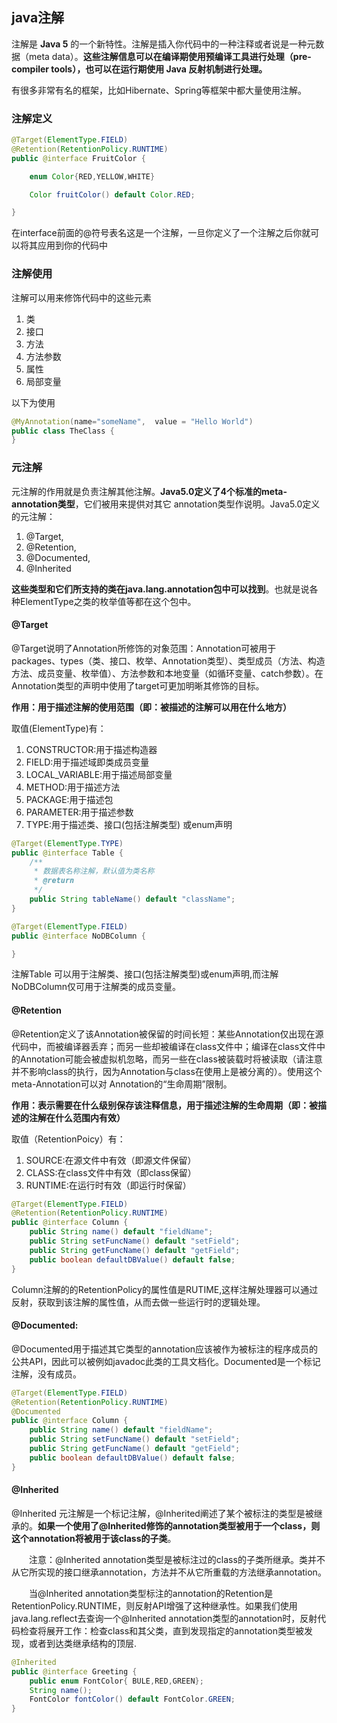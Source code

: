 ## java注解
注解是 **Java 5** 的一个新特性。注解是插入你代码中的一种注释或者说是一种元数据（meta data）。**这些注解信息可以在编译期使用预编译工具进行处理（pre-compiler tools），也可以在运行期使用 Java 反射机制进行处理。**

有很多非常有名的框架，比如Hibernate、Spring等框架中都大量使用注解。

### 注解定义

``` java
@Target(ElementType.FIELD)
@Retention(RetentionPolicy.RUNTIME)
public @interface FruitColor {

    enum Color{RED,YELLOW,WHITE}

    Color fruitColor() default Color.RED;

}
```

在interface前面的@符号表名这是一个注解，一旦你定义了一个注解之后你就可以将其应用到你的代码中

### 注解使用
注解可以用来修饰代码中的这些元素

1. 类
2. 接口
3. 方法
4. 方法参数
5. 属性
6. 局部变量

以下为使用
``` java
@MyAnnotation(name="someName",  value = "Hello World")
public class TheClass {
}

```

### 元注解
元注解的作用就是负责注解其他注解。**Java5.0定义了4个标准的meta-annotation类型**，它们被用来提供对其它 annotation类型作说明。Java5.0定义的元注解：

1. \@Target,
2. \@Retention,
3. \@Documented,
4. \@Inherited


**这些类型和它们所支持的类在java.lang.annotation包中可以找到**。也就是说各种ElementType之类的枚举值等都在这个包中。



#### \@Target
\@Target说明了Annotation所修饰的对象范围：Annotation可被用于 packages、types（类、接口、枚举、Annotation类型）、类型成员（方法、构造方法、成员变量、枚举值）、方法参数和本地变量（如循环变量、catch参数）。在Annotation类型的声明中使用了target可更加明晰其修饰的目标。

**作用：用于描述注解的使用范围（即：被描述的注解可以用在什么地方）**

取值(ElementType)有：

1. CONSTRUCTOR:用于描述构造器
2. FIELD:用于描述域即类成员变量
3. LOCAL_VARIABLE:用于描述局部变量
4. METHOD:用于描述方法
5. PACKAGE:用于描述包
6. PARAMETER:用于描述参数
7. TYPE:用于描述类、接口(包括注解类型) 或enum声明

``` java
@Target(ElementType.TYPE)
public @interface Table {
    /**
     * 数据表名称注解，默认值为类名称
     * @return
     */
    public String tableName() default "className";
}

@Target(ElementType.FIELD)
public @interface NoDBColumn {

}
```

注解Table 可以用于注解类、接口(包括注解类型)或enum声明,而注解NoDBColumn仅可用于注解类的成员变量。

#### \@Retention
\@Retention定义了该Annotation被保留的时间长短：某些Annotation仅出现在源代码中，而被编译器丢弃；而另一些却被编译在class文件中；编译在class文件中的Annotation可能会被虚拟机忽略，而另一些在class被装载时将被读取（请注意并不影响class的执行，因为Annotation与class在使用上是被分离的）。使用这个meta-Annotation可以对 Annotation的“生命周期”限制。

**作用：表示需要在什么级别保存该注释信息，用于描述注解的生命周期（即：被描述的注解在什么范围内有效）**

取值（RetentionPoicy）有：

1. SOURCE:在源文件中有效（即源文件保留）
2. CLASS:在class文件中有效（即class保留）
3. RUNTIME:在运行时有效（即运行时保留）

``` java
@Target(ElementType.FIELD)
@Retention(RetentionPolicy.RUNTIME)
public @interface Column {
    public String name() default "fieldName";
    public String setFuncName() default "setField";
    public String getFuncName() default "getField";
    public boolean defaultDBValue() default false;
}
```

Column注解的的RetentionPolicy的属性值是RUTIME,这样注解处理器可以通过反射，获取到该注解的属性值，从而去做一些运行时的逻辑处理。

#### \@Documented:

\@Documented用于描述其它类型的annotation应该被作为被标注的程序成员的公共API，因此可以被例如javadoc此类的工具文档化。Documented是一个标记注解，没有成员。

``` java
@Target(ElementType.FIELD)
@Retention(RetentionPolicy.RUNTIME)
@Documented
public @interface Column {
    public String name() default "fieldName";
    public String setFuncName() default "setField";
    public String getFuncName() default "getField";
    public boolean defaultDBValue() default false;
}
```

#### \@Inherited

\@Inherited 元注解是一个标记注解，@Inherited阐述了某个被标注的类型是被继承的。**如果一个使用了@Inherited修饰的annotation类型被用于一个class，则这个annotation将被用于该class的子类**。

　　注意：@Inherited annotation类型是被标注过的class的子类所继承。类并不从它所实现的接口继承annotation，方法并不从它所重载的方法继承annotation。

　　当@Inherited annotation类型标注的annotation的Retention是RetentionPolicy.RUNTIME，则反射API增强了这种继承性。如果我们使用java.lang.reflect去查询一个@Inherited annotation类型的annotation时，反射代码检查将展开工作：检查class和其父类，直到发现指定的annotation类型被发现，或者到达类继承结构的顶层.

``` java
@Inherited
public @interface Greeting {
    public enum FontColor{ BULE,RED,GREEN};
    String name();
    FontColor fontColor() default FontColor.GREEN;
}
```
